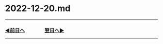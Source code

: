 # 2022-12-20.md

---
### [◀️前日へ](https://github.com/yuasys/chatty-journal/blob/main/2022/12/2022-12-19.md)&emsp;&emsp;&emsp;&emsp;[翌日へ▶️](https://github.com/yuasys/chatty-journal/blob/main/2022/12/2022-12-21.md)
---
